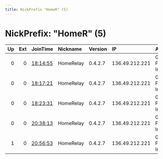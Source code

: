 ```yaml
---
title: NickPrefix "HomeR" (5)
---
```


# NickPrefix: "HomeR" (5)

|   Up |   Ext | JoinTime                                                                                            | Nickname   | Version   | IP             | AS                | CC   |   ORp |   Dirp | OS    | Contact                  |   eFamMembers |
|-----:|------:|:----------------------------------------------------------------------------------------------------|:-----------|:----------|:---------------|:------------------|:-----|------:|-------:|:------|:-------------------------|--------------:|
|    0 |     0 | [18:14:55](https://metrics.torproject.org/rs.html#details/AE8126482D21F9063C75D75F2D36018B54BD0F0D) | HomeRelay  | 0.4.2.7   | 136.49.212.221 | Google Fiber Inc. | us   |  9010 |      0 | Linux | itsthewhiteboy@gmail.com |             1 |
|    0 |     0 | [18:17:21](https://metrics.torproject.org/rs.html#details/0D28557165B0572E1B771FF32216DAF945DF6032) | HomeRelay  | 0.4.2.7   | 136.49.212.221 | Google Fiber Inc. | us   |  9010 |      0 | Linux | itsthewhiteboy@gmail.com |             1 |
|    0 |     0 | [18:23:31](https://metrics.torproject.org/rs.html#details/EDEDA175ECA7ABCB7917E2FEEE158CF0C4EC6BDB) | HomeRelay  | 0.4.2.7   | 136.49.212.221 | Google Fiber Inc. | us   |  9010 |      0 | Linux | itsthewhiteboy@gmail.com |             1 |
|    0 |     0 | [20:38:13](https://metrics.torproject.org/rs.html#details/C09DFA6EA59BF35708239F3CC8FD7D2EF9A60562) | HomeRelay  | 0.4.2.7   | 136.49.212.221 | Google Fiber Inc. | us   |  9010 |   9030 | Linux | itsthewhiteboy@gmail.com |             1 |
|    1 |     0 | [20:56:53](https://metrics.torproject.org/rs.html#details/4BAE1B58A60C64066DCE5D219B747871FB86803A) | HomeRelay  | 0.4.2.7   | 136.49.212.221 | Google Fiber Inc. | us   |  9001 |   9030 | Linux | itsthewhiteboy@gmail.com |             1 |
